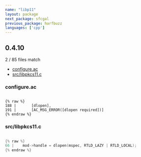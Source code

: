 ```yaml
---
name: "libp11"
layout: package
next_package: sfcgal
previous_package: harfbuzz
languages: ['cpp']
---
```

## 0.4.10
2 / 85 files match

 - [configure.ac](#configureac)
 - [src/libpkcs11.c](#srclibpkcs11c)

### configure.ac

```

{% raw %}
188 | 		[dlopen],
191 | 		[AC_MSG_ERROR([dlopen required])]
{% endraw %}

```
### src/libpkcs11.c

```cpp

{% raw %}
66 | 	mod->handle = dlopen(mspec, RTLD_LAZY | RTLD_LOCAL);
{% endraw %}

```